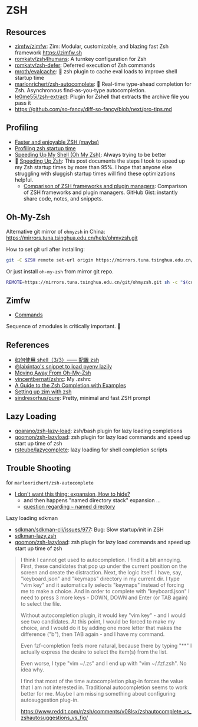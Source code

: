 # ZSH

## Resources

- [zimfw/zimfw](https://github.com/zimfw/zimfw): Zim: Modular, customizable, and
  blazing fast Zsh framework <https://zimfw.sh>
- [romkatv/zsh4humans](https://github.com/romkatv/zsh4humans): A turnkey configuration for Zsh
- [romkatv/zsh-defer](https://github.com/romkatv/zsh-defer): Deferred execution of Zsh commands
- [mroth/evalcache](https://github.com/mroth/evalcache): 🐣 zsh plugin to cache eval loads to improve shell startup time
- [marlonrichert/zsh-autocomplete](https://github.com/marlonrichert/zsh-autocomplete): 🤖 Real-time type-ahead completion for Zsh. Asynchronous find-as-you-type autocompletion.
- [le0me55i/zsh-extract](https://github.com/le0me55i/zsh-extract): Plugin for Zshell that extracts the archive file you pass it
- https://github.com/so-fancy/diff-so-fancy/blob/next/pro-tips.md

## Profiling

- [Faster and enjoyable ZSH (maybe)](https://htr3n.github.io/2018/07/faster-zsh/)
- [Profiling zsh startup time](https://stevenvanbael.com/profiling-zsh-startup)
- [Speeding Up My Shell (Oh My Zsh)](https://blog.mattclemente.com/2020/06/26/oh-my-zsh-slow-to-load/#it's-probably-nvm): Always trying to be better
- 🌟 [Speeding Up Zsh](https://www.joshyin.cc/blog/speeding-up-zsh): This post documents the steps I took to speed up my Zsh startup times by more than 95%. I hope that anyone else struggling with sluggish startup times will find these optimizations helpful.
  - [Comparison of ZSH frameworks and plugin managers](https://gist.github.com/laggardkernel/4a4c4986ccdcaf47b91e8227f9868ded): Comparison of ZSH frameworks and plugin managers. GitHub Gist: instantly share code, notes, and snippets.

## Oh-My-Zsh

Alternative git mirror of `ohmyzsh` in China:
<https://mirrors.tuna.tsinghua.edu.cn/help/ohmyzsh.git>

How to set git url after installing:

```sh
git -C $ZSH remote set-url origin https://mirrors.tuna.tsinghua.edu.cn/git/ohmyzsh.git
```

Or just install `oh-my-zsh` from mirror git repo.

```sh
REMOTE=https://mirrors.tuna.tsinghua.edu.cn/git/ohmyzsh.git sh -c "$(curl -fsSL https://raw.githubusercontent.com/ohmyzsh/ohmyzsh/master/tools/install.sh)"
```

## Zimfw

- [Commands](https://zimfw.sh/docs/commands/)

Sequence of zmodules is critically important. 🥹

## References

- [如何使用 shell（3/3）—— 配置 zsh](https://a-wing.top/shell/2021/05/10/zsh-config)
- [@laixintao's snippet to load pyenv lazily](https://github.com/laixintao/myrc/blob/8d85f27a2f20504d3095cd017895c69bf5575440/.zshrc#L77)
- [Moving Away From Oh-My-Zsh](https://ianyepan.github.io/posts/moving-away-from-ohmyzsh/)
- [vincentbernat/zshrc](https://github.com/vincentbernat/zshrc): My .zshrc
- [A Guide to the Zsh Completion with Examples](https://thevaluable.dev/zsh-completion-guide-examples/)
- [Setting up zim with zsh](https://jade.fyi/blog/zsh-zim-setup/)
- [sindresorhus/pure](https://github.com/sindresorhus/pure): Pretty, minimal and fast ZSH prompt

## Lazy Loading

- [goarano/zsh-lazy-load](https://github.com/goarano/zsh-lazy-load): zsh/bash plugin for lazy loading completions
- [qoomon/zsh-lazyload](https://github.com/qoomon/zsh-lazyload): zsh plugin for lazy load commands and speed up start up time of zsh
- [rsteube/lazycomplete](https://github.com/rsteube/lazycomplete): lazy loading for shell completion scripts

## Trouble Shooting

for `marlonrichert/zsh-autocomplete`

- [I don't want this thing: expansion, How to hide?](https://github.com/marlonrichert/zsh-autocomplete/issues/759)
  - and then happens "named directory stack" expansion ...
  - [question regarding `~` named directory](https://github.com/marlonrichert/zsh-autocomplete/discussions/529)

Lazy loading sdkman

- [sdkman/sdkman-cli/issues/977](https://github.com/sdkman/sdkman-cli/issues/977): Bug: Slow startup/init in ZSH
- [sdkman-lazy.zsh](https://gist.github.com/Amar1729/294c6e310b191405bf8fceb72e96b399)
- [qoomon/zsh-lazyload](https://github.com/qoomon/zsh-lazyload): zsh plugin for lazy load commands and speed up start up time of zsh

> I think I cannot get used to autocompletion. I find it a bit annoying. First,
> these candidates that pop up under the current position on the screen and
> create the distraction. Next, the logic itself. I have, say, "keyboard.json"
> and "keymaps" directory in my current dir. I type "vim key<TAB>" and it
> automatically selects "keymaps" instead of forcing me to make a choice. And in
> order to complete with "keyboard.json" I need to press 3 more keys - DOWN,
> DOWN and Enter (or TAB again) to select the file.
>
> Without autocompletion plugin, it would key "vim key<TAB>" - and I would see
> two candidates. At this point, I would be forced to make my choice, and I
> would do it by adding one more letter that makes the difference ("b"), then
> TAB again - and I have my command.
>
> Even fzf-completion feels more natural, because there by typing "\*\*<TAB>" I
> actually express the desire to select the item(s) from the list.
>
> Even worse, I type "vim ~/.zs<TAB>" and I end up with "vim ~/.fzf.zsh". No
> idea why.
>
> I find that most of the time autocompletion plug-in forces the value that I am
> not interested in. Traditional autocompletion seems to work better for me.
> Maybe I am missing something about configuring autosuggestion plug-in.
>
> https://www.reddit.com/r/zsh/comments/v08lsx/zshautocomplete_vs_zshautosuggestions_vs_fig/
